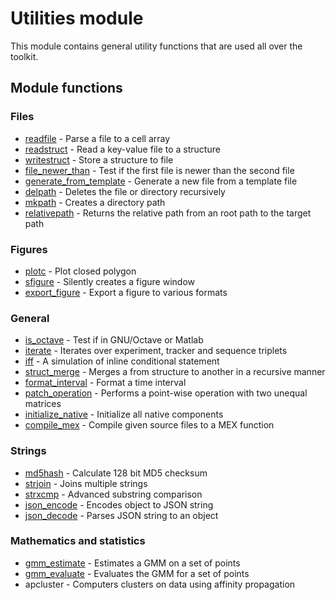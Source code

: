 Utilities module
================

This module contains general utility functions that are used all over the toolkit.

Module functions
----------------

### Files

-   [readfile](readfile.m) - Parse a file to a cell array
-   [readstruct](readstruct.m) - Read a key-value file to a structure
-   [writestruct](writestruct.m) - Store a structure to file
-   [file_newer_than](file_newer_than.m) - Test if the first file is newer than the second file
-   [generate_from_template](generate_from_template.m) - Generate a new file from a template file
-   [delpath](delpath.m) - Deletes the file or directory recursively
-   [mkpath](mkpath.m) - Creates a directory path
-   [relativepath](relativepath.m) - Returns the relative path from an root path to the target path

### Figures

-   [plotc](is_octave.m) - Plot closed polygon
-   [sfigure](is_octave.m) - Silently creates a figure window
-   [export_figure](export_figure.m) - Export a figure to various formats

### General

-   [is_octave](is_octave.m) - Test if in GNU/Octave or Matlab
-   [iterate](iterate.m) - Iterates over experiment, tracker and sequence triplets
-   [iff](iff.m) - A simulation of inline conditional statement
-   [struct_merge](struct_merge.m) - Merges a from structure to another in a recursive manner
-   [format_interval](format_interval.m) - Format a time interval
-   [patch_operation](patch_operation.m) - Performs a point-wise operation with two unequal matrices
-   [initialize_native](initialize_native.m) - Initialize all native components
-   [compile_mex](compile_mex.m) - Compile given source files to a MEX function

### Strings

-   [md5hash](md5hash.m) - Calculate 128 bit MD5 checksum
-   [strjoin](strjoin.m) - Joins multiple strings
-   [strxcmp](strxcmp.m) - Advanced substring comparison
-   [json_encode](json_encode.m) - Encodes object to JSON string
-   [json_decode](json_decode.m) - Parses JSON string to an object

### Mathematics and statistics

-   [gmm_estimate](gmm_estimate.m) - Estimates a GMM on a set of points
-   [gmm_evaluate](gmm_evaluate.m) - Evaluates the GMM for a set of points
-   apcluster - Computers clusters on data using affinity propagation
